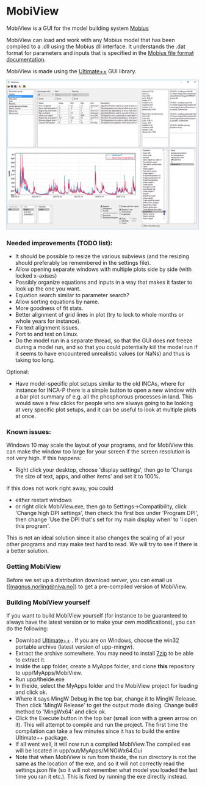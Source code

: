 # MobiView

MobiView is a GUI for the model building system [Mobius](https://github.com/NIVANorge/Mobius)

MobiView can load and work with any Mobius model that has been compiled to a .dll using the Mobius dll interface. It understands the .dat format for parameters and inputs that is specified in the [Mobius file format documentation](https://github.com/NIVANorge/Mobius/blob/master/Documentation/file_format_documentation.pdf).

MobiView is made using the [Ultimate++](https://www.ultimatepp.org/) GUI library.

![Example of MobiView viewing the PERSiST model](img/MobiView.png)


### Needed improvements (TODO list):
- It should be possible to resize the various subviews (and the resizing should preferably be remembered in the settings file).
- Allow opening separate windows with multiple plots side by side (with locked x-axises)
- Possibly organize equations and inputs in a way that makes it faster to look up the one you want.
- Equation search similar to parameter search?
- Allow sorting equations by name.
- More goodness of fit stats.
- Better alignment of grid lines in plot (try to lock to whole months or whole years for instance).
- Fix text alignment issues.
- Port to and test on Linux.
- Do the model run in a separate thread, so that the GUI does not freeze during a model run, and so that you could potentially kill the model run if it seems to have encountered unrealistic values (or NaNs) and thus is taking too long.

Optional:
- Have model-specific plot setups similar to the old INCAs, where for instance for INCA-P there is a simple button to open a new window with a bar plot summary of e.g. all the phosphorous processes in land. This would save a few clicks for people who are always going to be looking at very specific plot setups, and it can be useful to look at multiple plots at once.

### Known issues:
Windows 10 may scale the layout of your programs, and for MobiView this can make the window too large for your screen if the screen resolution is not very high.
If this happens:
- Right click your desktop, choose 'display settings', then go to 'Change the size of text, apps, and other items' and set it to 100%.

If this does not work right away, you could
- either restart windows
- or right click MobiView.exe, then go to Settings->Compatibility, click 'Change high DPI settings', then check the first box under 'Program DPI', then change 'Use the DPI that's set for my main display when' to 'I open this program'.

This is not an ideal solution since it also changes the scaling of all your other programs and may make text hard to read. We will try to see if there is a better solution.


### Getting MobiView
Before we set up a distribution download server, you can email us ([magnus.norling@niva.no]) to get a pre-compiled version of MobiView.

### Building MobiView yourself
If you want to build MobiView yourself (for instance to be guaranteed to always have the latest version or to make your own modifications), you can do the following:
- Download [Ultimate++](https://www.ultimatepp.org/) . If you are on Windows, choose the win32 portable archive (latest version of upp-mingw).
- Extract the archive somewhere. You may need to install [7zip](https://www.7-zip.org/) to be able to extract it.
- Inside the upp folder, create a MyApps folder, and clone **this** repository to upp/MyApps/MobiView.
- Run upp/theide.exe
- In theide, select the MyApps folder and the MobiView project for loading and click ok.
- Where it says MingW Debug in the top bar, change it to MingW Release. Then click 'MingW Release' to get the output mode dialog. Change build method to 'MingWx64' and click ok.
- Click the Execute button in the top bar (small icon with a green arrow on it). This will attempt to compile and run the project. The first time the compilation can take a few minutes since it has to build the entire Ultimate++ package.
- If all went well, it will now run a compiled MobiView.The compiled exe will be located in upp/out/MyApps/MINGWx64.Gui
- Note that when MobiView is run from theide, the run directory is not the same as the location of the exe, and so it will not correctly read the settings.json file (so it will not remember what model you loaded the last time you ran it etc.). This is fixed by running the exe directly instead.
